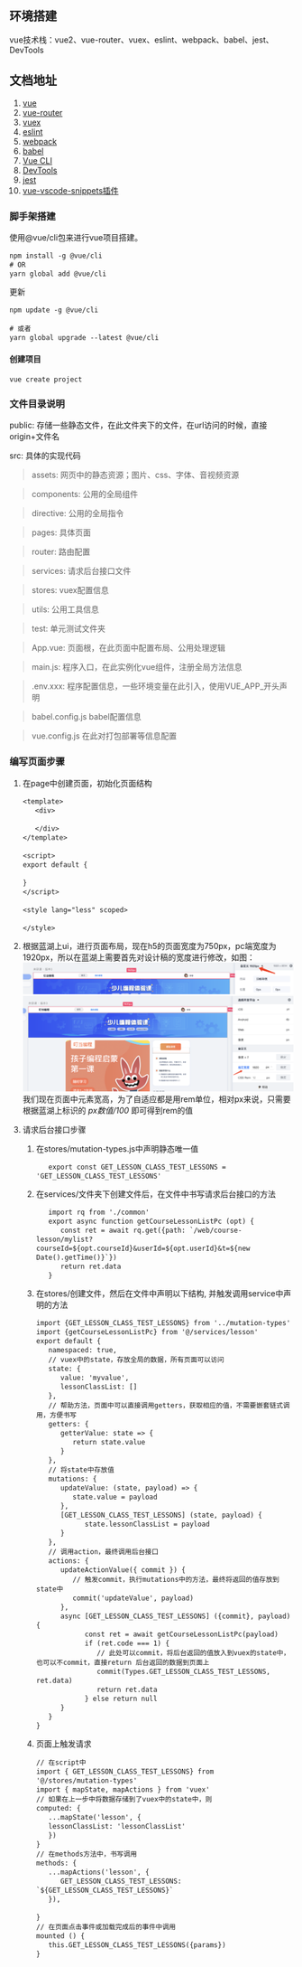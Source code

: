 ## 环境搭建
vue技术栈：vue2、vue-router、vuex、eslint、webpack、babel、jest、DevTools
## 文档地址
1. [vue](https://cn.vuejs.org/v2/guide/)
2. [vue-router](https://router.vuejs.org/zh/installation.html)
3. [vuex](https://vuex.vuejs.org/zh/)
4. [eslint](https://atom.io/packages/eslint)
5. [webpack](https://www.webpackjs.com/concepts/)
6. [babel](https://www.babeljs.cn/)
7. [Vue CLI](https://cli.vuejs.org/zh/guide/)
8. [DevTools](https://github.com/vuejs/vue-devtools)
9. [jest](https://jestjs.io/docs/zh-Hans/cli)
10. [vue-vscode-snippets插件](https://github.com/sdras/vue-vscode-snippets)
### 脚手架搭建
使用@vue/cli包来进行vue项目搭建。
```
npm install -g @vue/cli
# OR
yarn global add @vue/cli
```
更新
```
npm update -g @vue/cli

# 或者
yarn global upgrade --latest @vue/cli
```
#### 创建项目
```
vue create project
```
### 文件目录说明
public: 存储一些静态文件，在此文件夹下的文件，在url访问的时候，直接origin+文件名

src: 具体的实现代码

>assets: 网页中的静态资源；图片、css、字体、音视频资源

>components: 公用的全局组件

>directive: 公用的全局指令

>pages: 具体页面

>router: 路由配置

>services: 请求后台接口文件

>stores: vuex配置信息

>utils: 公用工具信息

>test: 单元测试文件夹

>App.vue: 页面根，在此页面中配置布局、公用处理逻辑

>main.js: 程序入口，在此实例化vue组件，注册全局方法信息

>.env.xxx: 程序配置信息，一些环境变量在此引入，使用VUE_APP_开头声明

>babel.config.js babel配置信息

>vue.config.js 在此对打包部署等信息配置

### 编写页面步骤

1. 在page中创建页面，初始化页面结构
   ```
   <template>
      <div>

      </div>
   </template>

   <script>
   export default {
      
   }
   </script>

   <style lang="less" scoped>

   </style>
   ```
2. 根据蓝湖上ui，进行页面布局，现在h5的页面宽度为750px，pc端宽度为1920px，所以在蓝湖上需要首先对设计稿的宽度进行修改，如图：
   ![蓝湖](../statics/蓝湖1.png)
   ![蓝湖](../statics/蓝湖2.png)
我们现在页面中元素宽高，为了自适应都是用rem单位，相对px来说，只需要根据蓝湖上标识的 *px数值/100* 即可得到rem的值

3. 请求后台接口步骤
   
   1. 在stores/mutation-types.js中声明静态唯一值

      ```
         export const GET_LESSON_CLASS_TEST_LESSONS = 'GET_LESSON_CLASS_TEST_LESSONS'
      ```
   2. 在services/文件夹下创建文件后，在文件中书写请求后台接口的方法

      ```
         import rq from './common'
         export async function getCourseLessonListPc (opt) {
            const ret = await rq.get({path: `/web/course-lesson/mylist?courseId=${opt.courseId}&userId=${opt.userId}&t=${new Date().getTime()}`})
            return ret.data
         }
      ```
   3. 在stores/创建文件，然后在文件中声明以下结构, 并触发调用service中声明的方法

      ```
      import {GET_LESSON_CLASS_TEST_LESSONS} from '../mutation-types'
      import {getCourseLessonListPc} from '@/services/lesson'
      export default {
         namespaced: true,
         // vuex中的state，存放全局的数据，所有页面可以访问
         state: {
            value: 'myvalue',
            lessonClassList: []
         },
         // 帮助方法，页面中可以直接调用getters，获取相应的值，不需要嵌套链式调用，方便书写
         getters: {
            getterValue: state => {
               return state.value
            }
         },
         // 将state中存放值
         mutations: {
            updateValue: (state, payload) => {
               state.value = payload
            },
            [GET_LESSON_CLASS_TEST_LESSONS] (state, payload) {
                  state.lessonClassList = payload
            }
         },
         // 调用action，最终调用后台接口
         actions: {
            updateActionValue({ commit }) {
               // 触发commit，执行mutations中的方法，最终将返回的值存放到state中
               commit('updateValue', payload)
            },
            async [GET_LESSON_CLASS_TEST_LESSONS] ({commit}, payload) {
                  const ret = await getCourseLessonListPc(payload)
                  if (ret.code === 1) {
                     // 此处可以commit，将后台返回的值放入到vuex的state中，也可以不commit，直接return 后台返回的数据到页面上
                     commit(Types.GET_LESSON_CLASS_TEST_LESSONS, ret.data)
                     return ret.data
                  } else return null
            }
         }
      }
      ```
   4. 页面上触发请求
      ```
      // 在script中
      import { GET_LESSON_CLASS_TEST_LESSONS} from '@/stores/mutation-types'
      import { mapState, mapActions } from 'vuex'
      // 如果在上一步中将数据存储到了vuex中的state中，则
      computed: {
         ...mapState('lesson', {
         lessonClassList: 'lessonClassList'
         })
      }
      // 在methods方法中，书写调用
      methods: {
         ...mapActions('lesson', {
            GET_LESSON_CLASS_TEST_LESSONS: `${GET_LESSON_CLASS_TEST_LESSONS}`
         }),

      }
      // 在页面点击事件或加载完成后的事件中调用
      mounted () {
         this.GET_LESSON_CLASS_TEST_LESSONS({params})
      }
      ```


